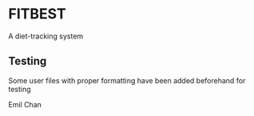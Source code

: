 <h1>FITBEST</h1>
A diet-tracking system<br>

<h2>Testing</h2>
<p>
Some user files with proper formatting have been added beforehand for testing
</p>

Emil Chan
